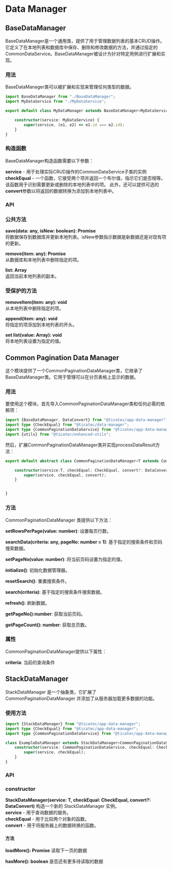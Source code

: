 # Data Manager

## BaseDataManager
BaseDataManager是一个通用类，提供了用于管理数据列表的基本CRUD操作。它定义了在本地列表和数据库中保存、删除和修改数据的方法，并通过指定的CommonDataService。BaseDataManager被设计为针对特定用例进行扩展和实现。


### 用法
BaseDataManager类可以被扩展和实现来管理任何类型的数据。

```typescript
import BaseDataManager from "./BaseDataManager";
import MyDataService from "./MyDataService";

export default class MyDataManager extends BaseDataManager<MyDataService> {

    constructor(service: MyDataService) {
        super(service, (e1, e2) => e1.id === e2.id);
    }
}

```

### 构造函数
BaseDataManager构造函数需要以下参数：

**service** - 用于处理实际CRUD操作的CommonDataService子类的实例
**checkEqual** - 一个函数，它接受两个项并返回一个布尔值，指示它们是否相等。该函数用于识别需要更新或删除的本地列表中的项。
此外，还可以提供可选的**convert**参数以将返回的数据转换为添加到本地列表中。

### API

### 公共方法
**save(data: any, isNew: boolean): Promise<void>**  
将数据保存到数据库并更新本地列表。isNew参数指示数据是新数据还是对现有项的更新。

**remove(item: any): Promise<void>**  
从数据库和本地列表中删除指定的项。

**list: Array<any>**  
返回当前本地列表的副本。

### 受保护的方法
**removeItem(item: any): void**  
从本地列表中删除指定的项。  

**append(item: any): void**  
将指定的项添加到本地列表的开头。 

**set list(value: Array<any>): void**  
将本地列表设置为指定的值。

## Common Pagination Data Manager
这个模块提供了一个CommonPaginationDataManager类，它继承了BaseDataManager类。它用于管理可以在分页表格上显示的数据。

### 用法
要使用这个模块，首先导入CommonPaginationDataManager类和任何必需的依赖项：

```typescript
import {BaseDataManager, DataConvert} from "@ticatec/app-data-manager";
import type {CheckEqual} from "@ticatec/data-manager";
import type {CommonPaginationDataService} from "@ticatec/app-data-manager";
import {utils} from "@ticatec/enhanced-utils";
```
然后，扩展CommonPaginationDataManager类并实现processDataResult方法：

```typescript
export default abstract class CommonPaginationDataManager<T extends CommonPaginationDataService> extends BaseDataManager<T> {

    constructor(service:T, checkEqual: CheckEqual, convert?: DataConvert) {
        super(service, checkEqual, convert);
    }


}

```

### 方法
CommonPaginationDataManager 类提供以下方法：

**setRowsPerPage(value: number)**:
设置每页行数。

**searchData(criteria: any, pageNo: number = 1)**:
基于指定的搜索条件和页码搜索数据。

**setPageNo(value: number)**:
将当前页码设置为指定的值。

**initialize()**:
初始化数据管理器。

**resetSearch()**:
重置搜索条件。

**search(criteria)**:
基于指定的搜索条件搜索数据。

**refresh()**:
刷新数据。

**getPageNo():number**:
获取当前页码。

**getPageCount(): number**:
获取总页数。

### 属性
CommonPaginationDataManager提供以下属性：

**criteria**: 当前的查询条件


## StackDataManager

StackDataManager 是一个抽象类，它扩展了 CommonPaginationDataManager 并添加了从服务器加载更多数据的功能。

### 使用方法

```typescript
import {StackDataManager} from "@ticatec/app-data-manager";
import type {CheckEqual} from "@ticatec/app-data-manager";
import type {CommonPaginationDataService} from "@ticatec/app-data-manager";

class ExampleDataManager extends StackDataManager<CommonPaginationDataService> {
    constructor(service: CommonPaginationDataService, checkEqual: CheckEqual) {
        super(service, checkEqual);
    }
}
```

### API

### constructor
**StackDataManager(service: T, checkEqual: CheckEqual, convert?: DataConvert)**
构造一个新的 StackDataManager 实例。  
**service** - 用于查询数据的服务。  
**checkEqual** - 用于比较两个对象的函数。  
**convert** - 用于将服务器上的数据转换的函数。  

#### 方法

**loadMore(): Promise<void>**
读取下一页的数据

**hasMore(): boolean**
是否还有更多待读取的数据

